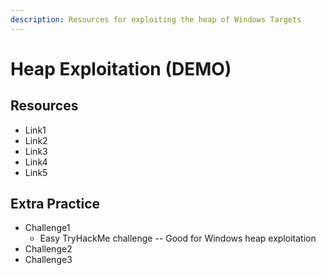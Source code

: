 ```yaml
---
description: Resources for exploiting the heap of Windows Targets
---
```


# Heap Exploitation \(DEMO\)

## Resources

* Link1
* Link2
* Link3
* Link4
* Link5

## Extra Practice

* Challenge1
  * Easy TryHackMe challenge -- Good for Windows heap exploitation
* Challenge2
* Challenge3

